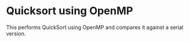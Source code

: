 # Quicksort using OpenMP

This performs QuickSort using OpenMP and compares it against a serial version.